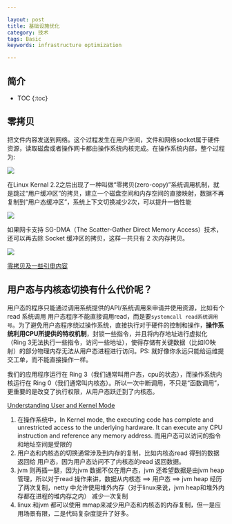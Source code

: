 ```yaml
---

layout: post
title: 基础设施优化
category: 技术
tags: Basic
keywords: infrastructure optimization

---
```


## 简介

* TOC
{:toc}

## 零拷贝

把文件内容发送到网络。这个过程发生在用户空间，文件和网络socket属于硬件资源，读取磁盘或者操作网卡都由操作系统内核完成。在操作系统内部，整个过程为:

![](/public/upload/basic/copy_file_to_socket.jpg)

在Linux Kernal 2.2之后出现了一种叫做“零拷贝(zero-copy)”系统调用机制，就是跳过“用户缓冲区”的拷贝，建立一个磁盘空间和内存空间的直接映射，数据不再复制到“用户态缓冲区”，系统上下文切换减少2次，可以提升一倍性能

![](/public/upload/basic/copy_file_to_socket_in_kernel.jpg)

如果网卡支持 SG-DMA（The Scatter-Gather Direct Memory Access）技术，还可以再去除 Socket 缓冲区的拷贝，这样一共只有 2 次内存拷贝。

![](/public/upload/basic/copy_file_to_socket_sg_dma.jpg)

[零拷贝及一些引申内容](https://mp.weixin.qq.com/s/l_MRLyRW8lxvjtsKapT6HA)

## 用户态与内核态切换有什么代价呢？

用户态的程序只能通过调用系统提供的API/系统调用来申请并使用资源，比如有个read 系统调用 用户态程序不能直接调用read，而是要`systemcall read系统调用号`。为了避免用户态程序绕过操作系统，直接执行对于硬件的控制和操作，**操作系统利用CPU所提供的特权机制**，封锁一些指令，并且将内存地址进行虚拟化（Ring 3无法执行一些指令，访问一些地址），使得存储有关键数据（比如IO映射）的部分物理内存无法从用户态进程进行访问。PS: 就好像你永远只能给运维提交工单，而不能直接操作一样。

我们的应用程序运行在 Ring 3（我们通常叫用户态，cpu的状态），而操作系统内核运行在 Ring 0（我们通常叫内核态）。所以一次中断调用，不只是“函数调用”，更重要的是改变了执行权限，从用户态跃迁到了内核态。

[Understanding User and Kernel Mode](https://blog.codinghorror.com/understanding-user-and-kernel-mode/)

1. 在操作系统中，In Kernel mode, the executing code has complete and unrestricted access to the underlying hardware. It can execute any CPU instruction and reference any memory address. 而用户态可以访问的指令和地址空间是受限的
2. 用户态和内核态的切换通常涉及到内存的复制，比如内核态read 得到的数据返回给 用户态，因为用户态访问不了内核态的read 返回数据。
3. jvm 则再插一腿，因为jvm 数据不仅在用户态，jvm 还希望数据是由jvm heap管理，所以对于read 操作来讲，数据从内核态 ==> 用户态  ==> jvm heap 经历了两次复制，netty 中允许使用堆外内存（对于linux来说，jvm heap和堆外内存都在进程的堆内存之内） 减少一次复制
4. linux 和jvm 都可以使用 mmap来减少用户态和内核态的内存复制，但一是应用场景有限，二是代码复杂度提升了好多。

